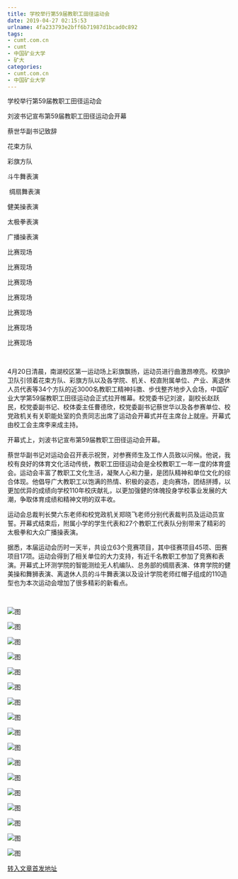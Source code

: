 ```yaml
---
title: 学校举行第59届教职工田径运动会
date: 2019-04-27 02:15:53
urlname: 4fa233793e2bff6b71987d1bcad0c892
tags: 
- cumt.com.cn
- cumt
- 中国矿业大学
- 矿大
categories:
- cumt.com.cn
- 中国矿业大学
---
```


学校举行第59届教职工田径运动会

刘波书记宣布第59届教职工田径运动会开幕

蔡世华副书记致辞

花束方队

彩旗方队

斗牛舞表演

 绸扇舞表演

健美操表演

太极拳表演

广播操表演  

比赛现场 

比赛现场  

比赛现场

比赛现场

比赛现场  

比赛现场  

比赛现场

  

4月20日清晨，南湖校区第一运动场上彩旗飘扬，运动员进行曲激昂嘹亮。校旗护卫队引领着花束方队、彩旗方队以及各学院、机关、校直附属单位、产业、离退休人员代表等34个方队的近3000名教职工精神抖擞、步伐整齐地步入会场，中国矿业大学第59届教职工田径运动会正式拉开帷幕。校党委书记刘波，副校长赵跃民，校党委副书记、校体委主任曹德欣，校党委副书记蔡世华以及各参赛单位、校党政机关有关职能处室的负责同志出席了运动会开幕式并在主席台上就座。开幕式由校工会主席李来成主持。

开幕式上，刘波书记宣布第59届教职工田径运动会开幕。

蔡世华副书记对运动会召开表示祝贺，对参赛师生及工作人员致以问候。他说，我校有良好的体育文化活动传统，教职工田径运动会是全校教职工一年一度的体育盛会。运动会丰富了教职工文化生活，凝聚人心和力量，是团队精神和单位文化的综合体现。他倡导广大教职工以饱满的热情、积极的姿态，走向赛场，团结拼搏，以更加优异的成绩向学校110年校庆献礼，以更加强健的体魄投身学校事业发展的大潮，争取体育成绩和精神文明的双丰收。

运动会总裁判长樊六东老师和校党政机关郑晓飞老师分别代表裁判员及运动员宣誓。开幕式结束后，附属小学的学生代表和27个教职工代表队分别带来了精彩的太极拳和大众广播操表演。

据悉，本届运动会历时一天半，共设立63个竞赛项目，其中径赛项目45项、田赛项目17项。运动会得到了相关单位的大力支持，有近千名教职工参加了竞赛和表演。开幕式上环测学院的智能测绘无人机编队、总务部的绸扇表演、体育学院的健美操和舞狮表演、离退休人员的斗牛舞表演以及设计学院老师红帽子组成的110造型也为本次运动会增加了很多精彩的新看点。

 

![图](http://xwzx.cumt.edu.cn/_upload/article/images/51/b1/5a075eb84d6ea608b3041c245828/509882df-61b7-4f39-af99-8042ad9dfd53.jpg)

![图](http://xwzx.cumt.edu.cn/_upload/article/images/51/b1/5a075eb84d6ea608b3041c245828/f64e3373-4005-487d-9b50-ea7c86a023c9.jpg)

![图](http://xwzx.cumt.edu.cn/_upload/article/images/51/b1/5a075eb84d6ea608b3041c245828/ff3d4be3-f101-4e2d-89ef-84ac2be7fa9f.png)

![图](http://xwzx.cumt.edu.cn/_upload/article/images/51/b1/5a075eb84d6ea608b3041c245828/2eb114f1-2b35-4363-82df-a4f7f2a922ab.jpg)

![图](http://xwzx.cumt.edu.cn/_upload/article/images/51/b1/5a075eb84d6ea608b3041c245828/ee2ccfba-747c-49a1-be0d-f1085b2c4bb6.jpg)

![图](http://xwzx.cumt.edu.cn/_upload/article/images/51/b1/5a075eb84d6ea608b3041c245828/b7efa83a-69ff-4467-be8a-c122fb25844c.png)

![图](http://xwzx.cumt.edu.cn/_upload/article/images/51/b1/5a075eb84d6ea608b3041c245828/a53cbd25-b6ef-4cdd-9048-41b4db50c871.jpg)

![图](http://xwzx.cumt.edu.cn/_upload/article/images/51/b1/5a075eb84d6ea608b3041c245828/7de38b2d-4b90-4276-b071-8c139881ba30.jpg)

![图](http://xwzx.cumt.edu.cn/_upload/article/images/51/b1/5a075eb84d6ea608b3041c245828/00010565-c05c-40d4-b16d-05bf5b1c2189.jpg)

![图](http://xwzx.cumt.edu.cn/_upload/article/images/51/b1/5a075eb84d6ea608b3041c245828/01b58996-f294-46c3-9b07-4ed4c2ef277b.jpg)

![图](http://xwzx.cumt.edu.cn/_upload/article/images/51/b1/5a075eb84d6ea608b3041c245828/5c1620c8-9ec8-4e92-b56e-8814a142f52f.jpg)

![图](http://xwzx.cumt.edu.cn/_upload/article/images/51/b1/5a075eb84d6ea608b3041c245828/a63034db-46a6-4c73-a068-fa32724e2c30.jpg)

![图](http://xwzx.cumt.edu.cn/_upload/article/images/51/b1/5a075eb84d6ea608b3041c245828/432ad876-a0c4-4da9-bad2-5a21287609be.jpg)

![图](http://xwzx.cumt.edu.cn/_upload/article/images/51/b1/5a075eb84d6ea608b3041c245828/d241656b-4f7b-4a37-93fa-6cb565262602.jpg)

![图](http://xwzx.cumt.edu.cn/_upload/article/images/51/b1/5a075eb84d6ea608b3041c245828/a9060e1d-e83d-4cb7-9f3b-3d9b41d4063e.jpg)

![图](http://xwzx.cumt.edu.cn/_upload/article/images/51/b1/5a075eb84d6ea608b3041c245828/954ddd94-f677-4f2e-9891-75ae61619f4f.jpg)

![图](http://xwzx.cumt.edu.cn/_upload/article/images/51/b1/5a075eb84d6ea608b3041c245828/31909b84-e064-43b0-b044-00d1701773af.jpg)

[转入文章首发地址](http://xwzx.cumt.edu.cn/f2/d0/c513a520912/page.htm)
